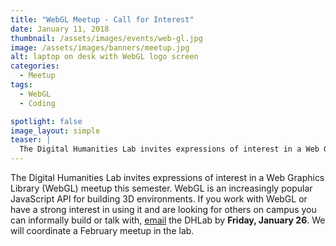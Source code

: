 ```yaml
---
title: "WebGL Meetup - Call for Interest"
date: January 11, 2018
thumbnail: /assets/images/events/web-gl.jpg
image: /assets/images/banners/meetup.jpg
alt: laptop on desk with WebGL logo screen
categories:
  - Meetup
tags:
  - WebGL
  - Coding

spotlight: false
image_layout: simple
teaser: |
  The Digital Humanities Lab invites expressions of interest in a Web Graphics Library (WebGL) meetup this semester. 
---
```


The Digital Humanities Lab invites expressions of interest in a Web Graphics Library (WebGL) meetup this semester. WebGL is an increasingly popular JavaScript API for building 3D environments. If you work with WebGL or have a strong interest in using it and are looking for others on campus you can informally build or talk with, [email](mailto:dhlab@yale.edu?subject=Web%20GL) the DHLab by <b>Friday, January 26</b>. We will coordinate a February meetup in the lab. 